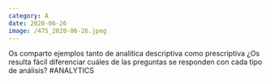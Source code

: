 ```yaml
--- 
category: A 
date: 2020-06-26 
image: /475_2020-06-26.jpeg 
--- 
```


Os comparto ejemplos tanto de analítica descriptiva como prescriptiva ¿Os resulta fácil diferenciar cuáles de las preguntas se responden con cada tipo de análisis? #ANALYTICS